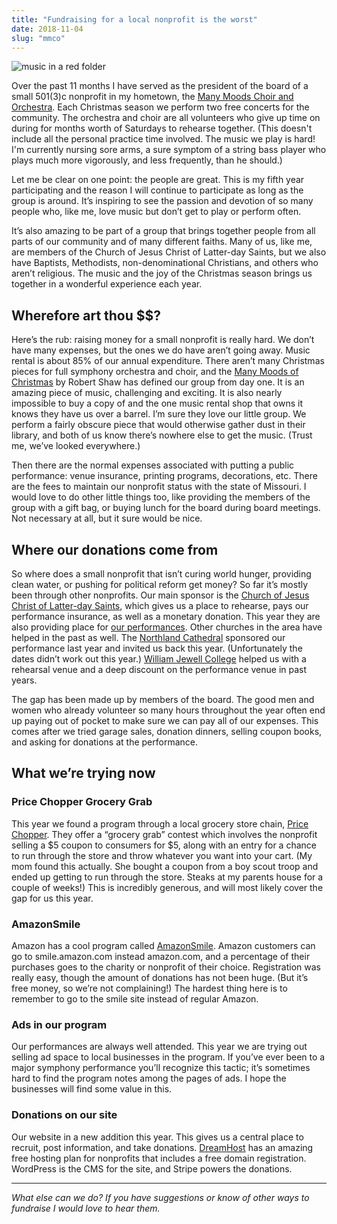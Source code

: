 ```yaml
---
title: "Fundraising for a local nonprofit is the worst"
date: 2018-11-04
slug: "mmco"
---
```


![music in a red folder](/posts/img/mmco.jpg)

Over the past 11 months I have served as the president of the board of a small 501(3)c nonprofit in my hometown, the [Many Moods Choir and Orchestra](https://manymoods.xyz). Each Christmas season we perform two free concerts for the community. The orchestra and choir are all volunteers who give up time on during for months worth of Saturdays to rehearse together. (This doesn't include all the personal practice time involved. The music we play is hard! I'm currently nursing sore arms, a sure symptom of a string bass player who plays much more vigorously, and less frequently, than he should.)

Let me be clear on one point: the people are great. This is my fifth year participating and the reason I will continue to participate as long as the group is around. It’s inspiring to see the passion and devotion of so many people who, like me, love music but don’t get to play or perform often.

It’s also amazing to be part of a group that brings together people from all parts of our community and of many different faiths. Many of us, like me, are members of the Church of Jesus Christ of Latter-day Saints, but we also have Baptists, Methodists, non-denominational Christians, and others who aren’t religious. The music and the joy of the Christmas season brings us together in a wonderful experience each year.

## Wherefore art thou $$?
Here’s the rub: raising money for a small nonprofit is really hard. We don’t have many expenses, but the ones we do have aren’t going away. Music rental is about 85% of our annual expenditure.  There aren’t many Christmas pieces for full symphony orchestra and choir, and the [Many Moods of Christmas](https://en.wikipedia.org/wiki/The_Many_Moods_of_Christmas) by Robert Shaw has defined our group from day one. It is an amazing piece of music, challenging and exciting. It is also nearly impossible to buy a copy of and the one music rental shop that owns it knows they have us over a barrel. I’m sure they love our little group. We perform a fairly obscure piece that would otherwise gather dust in their library, and both of us know there’s nowhere else to get the music. (Trust me, we’ve looked everywhere.)

Then there are the normal expenses associated with putting a public performance: venue insurance, printing programs, decorations, etc. There are the fees to maintain our nonprofit status with the state of Missouri. I would love to do other little things too, like providing the members of the group with a gift bag, or buying lunch for the board during board meetings. Not necessary at all, but it sure would be nice.

## Where our donations come from
So where does a small nonprofit that isn’t curing world hunger, providing clean water, or pushing for political reform get money? So far it’s mostly been through other nonprofits. Our main sponsor is the [Church of Jesus Christ of Latter-day Saints](https://lds.org), which gives us a place to rehearse, pays our performance insurance, as well as a monetary donation. This year they are also providing place for [our performances](https://www.manymoods.xyz). Other churches in the area have helped in the past as well. The [Northland Cathedral](http://northlandcathedral.org) sponsored our performance last year and invited us back this year. (Unfortunately the dates didn’t work out this year.) [William Jewell College](https://www.jewell.edu) helped us with a rehearsal venue and a deep discount on the performance venue in past years.

The gap has been made up by members of the board. The good men and women who already volunteer so many hours throughout the year often end up paying out of pocket to make sure we can pay all of our expenses. This comes after we tried garage sales, donation dinners, selling coupon books, and asking for donations at the performance.

## What we’re trying now
### Price Chopper Grocery Grab
This year we found a program through a local grocery store chain, [Price Chopper](https://www.mypricechopper.com). They offer a “grocery grab” contest which involves the nonprofit selling a $5 coupon to consumers for $5, along with an entry for a chance to run through the store and throw whatever you want into your cart. (My mom found this actually. She bought a coupon from a boy scout troop and ended up getting to run through the store. Steaks at my parents house for a couple of weeks!) This is incredibly generous, and will most likely cover the gap for us this year.

### AmazonSmile
Amazon has a cool program called [AmazonSmile](https://www.amazon.com/gp/help/customer/display.html?nodeId=201365340). Amazon customers can go to smile.amazon.com instead amazon.com, and a percentage of their purchases goes to the charity or nonprofit of their choice. Registration was really easy, though the amount of donations has not been huge. (But it’s free money, so we’re not complaining!) The hardest thing here is to remember to go to the smile site instead of regular Amazon.

### Ads in our program
Our performances are always well attended. This year we are trying out selling ad space to local businesses in the program. If you’ve ever been to a major symphony performance you’ll recognize this tactic; it’s sometimes hard to find the program notes among the pages of ads. I hope the businesses will find some value in this.

### Donations on our site
Our website in a new addition this year. This gives us a central place to recruit, post information, and take donations. [DreamHost](https://mbsy.co/dreamhost/42547547) has an amazing free hosting plan for nonprofits that includes a free domain registration. WordPress is the CMS for the site, and Stripe powers the donations.

-----
*What else can we do? If you have suggestions or know of other ways to fundraise I would love to hear them.*
